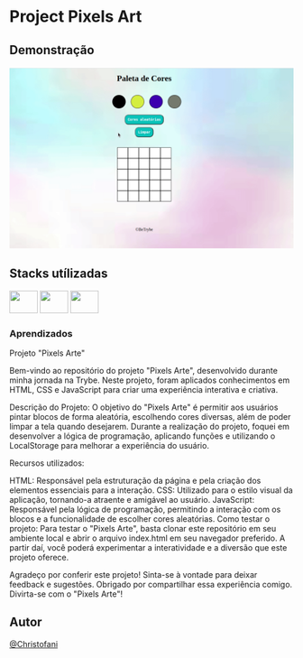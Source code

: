 # Project Pixels Art

## Demonstração

<img src="assets/pixelart.gif" />

## Stacks utílizadas  
<div>
   <img width="50" height="40" src="https://cdn.jsdelivr.net/gh/devicons/devicon/icons/javascript/javascript-original.svg" />
   <img width="50" height="40" src="https://cdn.jsdelivr.net/gh/devicons/devicon/icons/html5/html5-original.svg" />
   <img width="50" height="40" src="https://cdn.jsdelivr.net/gh/devicons/devicon/icons/css3/css3-original.svg" />
</div>

### Aprendizados


Projeto "Pixels Arte"

Bem-vindo ao repositório do projeto "Pixels Arte", desenvolvido durante minha jornada na Trybe. Neste projeto, foram aplicados conhecimentos em HTML, CSS e JavaScript para criar uma experiência interativa e criativa.

Descrição do Projeto:
O objetivo do "Pixels Arte" é permitir aos usuários pintar blocos de forma aleatória, escolhendo cores diversas, além de poder limpar a tela quando desejarem. Durante a realização do projeto, foquei em desenvolver a lógica de programação, aplicando funções e utilizando o LocalStorage para melhorar a experiência do usuário.

Recursos utilizados:

HTML: Responsável pela estruturação da página e pela criação dos elementos essenciais para a interação.
CSS: Utilizado para o estilo visual da aplicação, tornando-a atraente e amigável ao usuário.
JavaScript: Responsável pela lógica de programação, permitindo a interação com os blocos e a funcionalidade de escolher cores aleatórias.
Como testar o projeto:
Para testar o "Pixels Arte", basta clonar este repositório em seu ambiente local e abrir o arquivo index.html em seu navegador preferido. A partir daí, você poderá experimentar a interatividade e a diversão que este projeto oferece.

Agradeço por conferir este projeto! Sinta-se à vontade para deixar feedback e sugestões. Obrigado por compartilhar essa experiência comigo. Divirta-se com o "Pixels Arte"!

## Autor

[@Christofani](https://github.com/Christofani)
